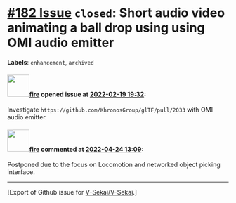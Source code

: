 # [\#182 Issue](https://github.com/V-Sekai/V-Sekai/issues/182) `closed`: Short audio video animating a ball drop using using OMI audio emitter
**Labels**: `enhancement`, `archived`


#### <img src="https://avatars.githubusercontent.com/u/32321?u=c2e06a3d2b49a467aa907e54aa259516440267cc&v=4" width="50">[fire](https://github.com/fire) opened issue at [2022-02-19 19:32](https://github.com/V-Sekai/V-Sekai/issues/182):

Investigate `https://github.com/KhronosGroup/glTF/pull/2033` with OMI audio emitter.

#### <img src="https://avatars.githubusercontent.com/u/32321?u=c2e06a3d2b49a467aa907e54aa259516440267cc&v=4" width="50">[fire](https://github.com/fire) commented at [2022-04-24 13:09](https://github.com/V-Sekai/V-Sekai/issues/182#issuecomment-1107838685):

Postponed due to the focus on Locomotion and networked object picking interface.


-------------------------------------------------------------------------------



[Export of Github issue for [V-Sekai/V-Sekai](https://github.com/V-Sekai/V-Sekai).]
